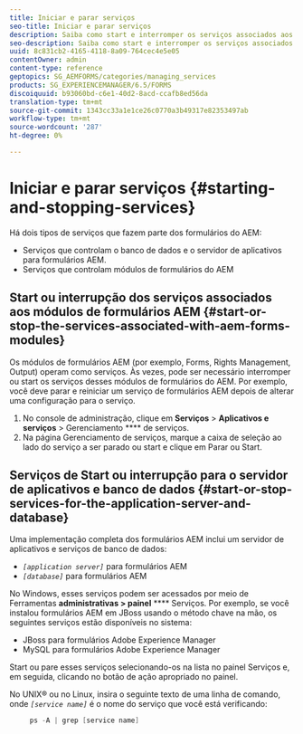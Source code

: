 ```yaml
---
title: Iniciar e parar serviços
seo-title: Iniciar e parar serviços
description: Saiba como start e interromper os serviços associados aos módulos de AEM Forms, ao servidor de aplicativos e ao banco de dados.
seo-description: Saiba como start e interromper os serviços associados aos módulos de AEM Forms, ao servidor de aplicativos e ao banco de dados.
uuid: 8c831cb2-4165-4118-8a09-764cec4e5e05
contentOwner: admin
content-type: reference
geptopics: SG_AEMFORMS/categories/managing_services
products: SG_EXPERIENCEMANAGER/6.5/FORMS
discoiquuid: b93060bd-c6e1-40d2-8acd-ccafb8ed56da
translation-type: tm+mt
source-git-commit: 1343cc33a1e1ce26c0770a3b49317e82353497ab
workflow-type: tm+mt
source-wordcount: '287'
ht-degree: 0%

---
```



# Iniciar e parar serviços {#starting-and-stopping-services}

Há dois tipos de serviços que fazem parte dos formulários do AEM:

* Serviços que controlam o banco de dados e o servidor de aplicativos para formulários AEM.
* Serviços que controlam módulos de formulários do AEM

## Start ou interrupção dos serviços associados aos módulos de formulários AEM {#start-or-stop-the-services-associated-with-aem-forms-modules}

Os módulos de formulários AEM (por exemplo, Forms, Rights Management, Output) operam como serviços. Às vezes, pode ser necessário interromper ou start os serviços desses módulos de formulários do AEM. Por exemplo, você deve parar e reiniciar um serviço de formulários AEM depois de alterar uma configuração para o serviço.

1. No console de administração, clique em **Serviços** > **Aplicativos e serviços** > Gerenciamento **** de serviços.
1. Na página Gerenciamento de serviços, marque a caixa de seleção ao lado do serviço a ser parado ou start e clique em Parar ou Start.

## Serviços de Start ou interrupção para o servidor de aplicativos e banco de dados {#start-or-stop-services-for-the-application-server-and-database}

Uma implementação completa dos formulários AEM inclui um servidor de aplicativos e serviços de banco de dados:

* *`[application server]`* para formulários AEM
* *`[database]`* para formulários AEM

No Windows, esses serviços podem ser acessados por meio de Ferramentas **administrativas > painel** **** Serviços. Por exemplo, se você instalou formulários AEM em JBoss usando o método chave na mão, os seguintes serviços estão disponíveis no sistema:

* JBoss para formulários Adobe Experience Manager
* MySQL para formulários Adobe Experience Manager

Start ou pare esses serviços selecionando-os na lista no painel Serviços e, em seguida, clicando no botão de ação apropriado no painel.

No UNIX® ou no Linux, insira o seguinte texto de uma linha de comando, onde *`[service name]`* é o nome do serviço que você está verificando:

```java
     ps -A | grep [service name]
```

